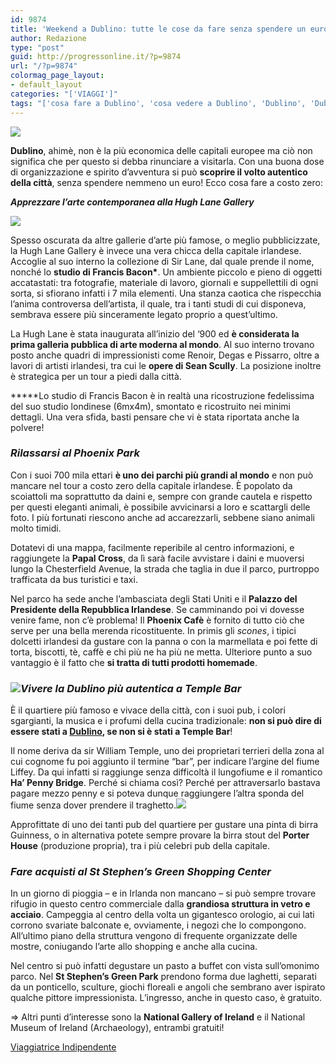 ```yaml
---
id: 9874
title: 'Weekend a Dublino: tutte le cose da fare senza spendere un euro'
author: Redazione
type: "post"
guid: http://progressonline.it/?p=9874
url: "/?p=9874"
colormag_page_layout:
- default_layout
categories: "['VIAGGI']"
tags: "['cosa fare a Dublino', 'cosa vedere a Dublino', 'Dublino', 'Dublino visitare', 'vacanza Dublino', 'viaggio Dublino']"
---
```


![](https://progressonline.it/wp-content/uploads/2018/10/IMG_20180922_125543-225x300.jpg)

**Dublino**, ahimè, non è la più economica delle capitali europee ma ciò non significa che per questo si debba rinunciare a visitarla. Con una buona dose di organizzazione e spirito d’avventura si può **scoprire il volto autentico della città**, senza spendere nemmeno un euro! Ecco cosa fare a costo zero:

***Apprezzare l’arte contemporanea alla Hugh Lane Gallery***

![](https://progressonline.it/wp-content/uploads/2018/10/IMG_20180923_121048-225x300.jpg)

Spesso oscurata da altre gallerie d’arte più famose, o meglio pubblicizzate, la Hugh Lane Gallery è invece una vera chicca della capitale irlandese. Accoglie al suo interno la collezione di Sir Lane, dal quale prende il nome, nonché lo **studio di Francis Bacon\***. Un ambiente piccolo e pieno di oggetti accatastati: tra fotografie, materiale di lavoro, giornali e suppellettili di ogni sorta, si sfiorano infatti i 7 mila elementi. Una stanza caotica che rispecchia l’anima controversa dell’artista, il quale, tra i tanti studi di cui disponeva, sembrava essere più sinceramente legato proprio a quest’ultimo.

La Hugh Lane è stata inaugurata all’inizio del ‘900 ed **è considerata la prima galleria pubblica di arte moderna al mondo**. Al suo interno trovano posto anche quadri di impressionisti come Renoir, Degas e Pissarro, oltre a lavori di artisti irlandesi, tra cui le **opere di Sean Scully**. La posizione inoltre è strategica per un tour a piedi dalla città.

**\***Lo studio di Francis Bacon è in realtà una ricostruzione fedelissima del suo studio londinese (6mx4m), smontato e ricostruito nei minimi dettagli. Una vera sfida, basti pensare che vi è stata riportata anche la polvere!

### *Rilassarsi al Phoenix Park*

Con i suoi 700 mila ettari **è uno dei parchi più grandi al mondo** e non può mancare nel tour a costo zero della capitale irlandese. È popolato da scoiattoli ma soprattutto da daini e, sempre con grande cautela e rispetto per questi eleganti animali, è possibile avvicinarsi a loro e scattargli delle foto. I più fortunati riescono anche ad accarezzarli, sebbene siano animali molto timidi.

Dotatevi di una mappa, facilmente reperibile al centro informazioni, e raggiungete la **Papal Cross**, da lì sarà facile avvistare i daini e muoversi lungo la Chesterfield Avenue, la strada che taglia in due il parco, purtroppo trafficata da bus turistici e taxi.

Nel parco ha sede anche l’ambasciata degli Stati Uniti e il **Palazzo del Presidente della Repubblica Irlandese**. Se camminando poi vi dovesse venire fame, non c’è problema! Il **Phoenix Cafè** è fornito di tutto ciò che serve per una bella merenda ricostituente. In primis gli *scones*, i tipici dolcetti irlandesi da gustare con la panna o con la marmellata e poi fette di torta, biscotti, tè, caffè e chi più ne ha più ne metta. Ulteriore punto a suo vantaggio è il fatto che **si tratta di tutti prodotti homemade**.

### *![](https://progressonline.it/wp-content/uploads/2018/10/P1170652-e1538656089764-200x300.jpg)Vivere la Dublino più autentica a Temple Bar*

È il quartiere più famoso e vivace della città, con i suoi pub, i colori sgargianti, la musica e i profumi della cucina tradizionale: **non si può dire di essere stati a [Dublino](https://viaggiatriceindipendente.wordpress.com/2017/12/18/mangia-prega-ama-dublino-edition/), se non si è stati a Temple Bar**!

Il nome deriva da sir William Temple, uno dei proprietari terrieri della zona al cui cognome fu poi aggiunto il termine “bar”, per indicare l’argine del fiume Liffey. Da qui infatti si raggiunge senza difficoltà il lungofiume e il romantico **Ha’ Penny Bridge**. Perché si chiama così? Perché per attraversarlo bastava pagare mezzo penny e si poteva dunque raggiungere l’altra sponda del fiume senza dover prendere il traghetto.![](https://progressonline.it/wp-content/uploads/2018/10/P1170645-300x225.jpg)

Approfittate di uno dei tanti pub del quartiere per gustare una pinta di birra Guinness, o in alternativa potete sempre provare la birra stout del **Porter House** (produzione propria), tra i più celebri pub della capitale.

### *Fare acquisti al St Stephen’s Green Shopping Center*

In un giorno di pioggia – e in Irlanda non mancano – si può sempre trovare rifugio in questo centro commerciale dalla **grandiosa struttura in vetro e acciaio**. Campeggia al centro della volta un gigantesco orologio, ai cui lati corrono svariate balconate e, ovviamente, i negozi che lo compongono. All’ultimo piano della struttura vengono di frequente organizzate delle mostre, coniugando l’arte allo shopping e anche alla cucina.

Nel centro si può infatti degustare un pasto a buffet con vista sull’omonimo parco. Nel **St Stephen’s Green Park** prendono forma due laghetti, separati da un ponticello, sculture, giochi floreali e angoli che sembrano aver ispirato qualche pittore impressionista. L’ingresso, anche in questo caso, è gratuito.

⇒ Altri punti d’interesse sono la **National Gallery of Ireland** e il National Museum of Ireland (Archaeology), entrambi gratuiti!

[Viaggiatrice Indipendente](https://viaggiatriceindipendente.wordpress.com)